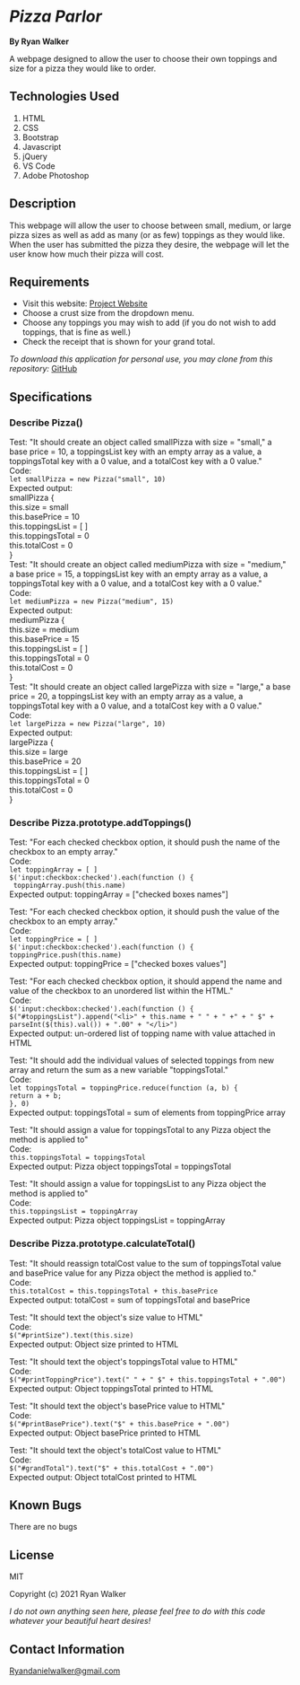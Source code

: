 # _Pizza Parlor_


**By Ryan Walker**

A webpage designed to allow the user to choose their own toppings and size for a pizza they would like to order.

## Technologies Used

1. HTML
2. CSS
3. Bootstrap
4. Javascript
5. jQuery
6. VS Code
7. Adobe Photoshop

## Description

This webpage will allow the user to choose between small, medium, or large pizza sizes as well as add as many (or as few) toppings as they would like. When the user has submitted the pizza they desire, the webpage will let the user know how much their pizza will cost. 

## Requirements

* Visit this website: [Project Website](https://ryandanielwalker.github.io/pizza_parlor)
* Choose a crust size from the dropdown menu.
* Choose any toppings you may wish to add (if you do not wish to add toppings, that is fine as well.)
* Check the receipt that is shown for your grand total.

*To download this application for personal use, you may clone from this repository:* [GitHub](https://github.com/RyanDanielWalker/pizza_parlor)

## Specifications
### Describe Pizza()
Test: "It should create an object called smallPizza with size = "small," a base price = 10, a toppingsList key with an empty array as a value, a toppingsTotal key with a 0 value, and a totalCost key with a 0 value."\
Code:\
`let smallPizza = new Pizza("small", 10)`\
Expected output:\
smallPizza {\
  this.size = small\
  this.basePrice = 10\
  this.toppingsList = [ ]\
  this.toppingsTotal = 0\
  this.totalCost = 0\
}\
Test: "It should create an object called mediumPizza with size = "medium," a base price = 15, a toppingsList key with an empty array as a value, a toppingsTotal key with a 0 value, and a totalCost key with a 0 value."\
Code:\
`let mediumPizza = new Pizza("medium", 15)`\
Expected output:\
mediumPizza {\
  this.size = medium\
  this.basePrice = 15\
  this.toppingsList = [ ]\
  this.toppingsTotal = 0\
  this.totalCost = 0\
}\
Test: "It should create an object called largePizza with size = "large," a base price = 20, a toppingsList key with an empty array as a value, a toppingsTotal key with a 0 value, and a totalCost key with a 0 value."\
Code:\
`let largePizza = new Pizza("large", 10)`\
Expected output:\
largePizza {\
  this.size = large\
  this.basePrice = 20\
  this.toppingsList = [ ]\
  this.toppingsTotal = 0\
  this.totalCost = 0\
}
### Describe Pizza.prototype.addToppings()
Test: "For each checked checkbox option, it should push the name of the checkbox to an empty array."\
Code:\
`let toppingArray = [ ]`\
`$('input:checkbox:checked').each(function () {`\
   ` toppingArray.push(this.name)`\
Expected output: toppingArray = ["checked boxes names"]

Test: "For each checked checkbox option, it should push the value of the checkbox to an empty array."\
Code:\
`let toppingPrice = [ ]`\
`$('input:checkbox:checked').each(function () {`\
    `toppingPrice.push(this.name)`\
Expected output: toppingPrice = ["checked boxes values"]

Test: "For each checked checkbox option, it should append the name and value of the checkbox to an unordered list within the HTML."\
Code:\
`$('input:checkbox:checked').each(function () {`\
 `$("#toppingsList").append("<li>" + this.name + " " + " +" + " $" + parseInt($(this).val()) + ".00" + "</li>")`\
Expected output: un-ordered list of topping name with value attached in HTML

Test: "It should add the individual values of selected toppings from new array and return the sum as a new variable "toppingsTotal."\
Code:\
 `let toppingsTotal = toppingPrice.reduce(function (a, b) {`\
    `return a + b;`\
  `}, 0)`\
Expected output: toppingsTotal = sum of elements from toppingPrice array

Test: "It should assign a value for toppingsTotal to any Pizza object the method is applied to"\
Code:\
`this.toppingsTotal = toppingsTotal`\
Expected output: Pizza object toppingsTotal = toppingsTotal

Test: "It should assign a value for toppingsList to any Pizza object the method is applied to"\
Code:\
`this.toppingsList = toppingArray`\
Expected output: Pizza object toppingsList = toppingArray

### Describe Pizza.prototype.calculateTotal()
Test: "It should reassign totalCost value to the sum of toppingsTotal value and basePrice value for any Pizza object the method is applied to."\
Code:\
`this.totalCost = this.toppingsTotal + this.basePrice`\
Expected output: totalCost = sum of toppingsTotal and basePrice

Test: "It should text the object's size value to HTML"\
Code:\
`$("#printSize").text(this.size)`\
Expected output: Object size printed to HTML

Test: "It should text the object's toppingsTotal value to HTML"\
Code:\
`$("#printToppingPrice").text(" " + " $" + this.toppingsTotal + ".00")`\
Expected output: Object toppingsTotal printed to HTML

Test: "It should text the object's basePrice value to HTML"\
Code: \
`$("#printBasePrice").text("$" + this.basePrice + ".00")`\
Expected output: Object basePrice printed to HTML

Test: "It should text the object's totalCost value to HTML"\
Code:\
`$("#grandTotal").text("$" + this.totalCost + ".00")`\
Expected output: Object totalCost printed to HTML







## Known Bugs

There are no bugs 

## License 
MIT 

Copyright (c) 2021 Ryan Walker

*I do not own anything seen here, please feel free to do with this code whatever your beautiful heart desires!*

## Contact Information
[Ryandanielwalker@gmail.com](mailto:ryandanielwalker@gmail.com)




